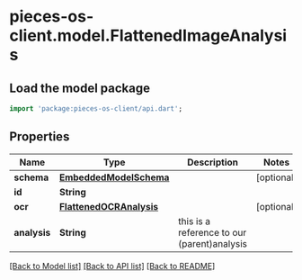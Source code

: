 # pieces-os-client.model.FlattenedImageAnalysis

## Load the model package
```dart
import 'package:pieces-os-client/api.dart';
```

## Properties
Name | Type | Description | Notes
------------ | ------------- | ------------- | -------------
**schema** | [**EmbeddedModelSchema**](EmbeddedModelSchema.md) |  | [optional] 
**id** | **String** |  | 
**ocr** | [**FlattenedOCRAnalysis**](FlattenedOCRAnalysis.md) |  | [optional] 
**analysis** | **String** | this is a reference to our (parent)analysis | 

[[Back to Model list]](../README.md#documentation-for-models) [[Back to API list]](../README.md#documentation-for-api-endpoints) [[Back to README]](../README.md)


